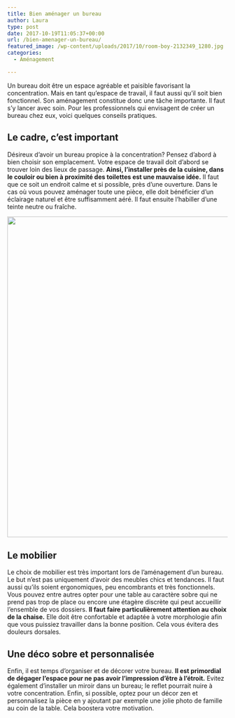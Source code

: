 ```yaml
---
title: Bien aménager un bureau
author: Laura
type: post
date: 2017-10-19T11:05:37+00:00
url: /bien-amenager-un-bureau/
featured_image: /wp-content/uploads/2017/10/room-boy-2132349_1280.jpg
categories:
  - Aménagement

---
```

Un bureau doit &ecirc;tre un espace agr&eacute;able et paisible favorisant la concentration. Mais en tant qu&#8217;espace de travail, il faut aussi qu&#8217;il soit bien fonctionnel. Son am&eacute;nagement constitue donc une t&acirc;che importante. Il faut s&#8217;y lancer avec soin. Pour les professionnels qui envisagent de cr&eacute;er un bureau chez eux, voici quelques conseils pratiques.

<!--more-->

## Le cadre, c&#8217;est important

D&eacute;sireux d&#8217;avoir un bureau propice &agrave; la concentration? Pensez d&#8217;abord &agrave; bien choisir son emplacement. Votre espace de travail doit d&#8217;abord se trouver loin des lieux de passage. **Ainsi, l&#8217;installer pr&egrave;s de la cuisine, dans le couloir ou bien &agrave; proximit&eacute; des toilettes est une mauvaise id&eacute;e.** Il faut que ce soit un endroit calme et si possible, pr&egrave;s d&#8217;une ouverture. Dans le cas o&ugrave; vous pouvez am&eacute;nager toute une pi&egrave;ce, elle doit b&eacute;n&eacute;ficier d&#8217;un &eacute;clairage naturel et &ecirc;tre suffisamment a&eacute;r&eacute;. Il faut ensuite l&#8217;habiller d&#8217;une teinte neutre ou fra&icirc;che.

<img style="text-align: center;max-width: 100%" src="../../wp-content/uploads/2017/10/brush-1034901_1280.jpg" alt="" width="731" />

## Le mobilier

Le choix de mobilier est tr&egrave;s important lors de l&#8217;am&eacute;nagement d&#8217;un bureau. Le but n&#8217;est pas uniquement d&#8217;avoir des meubles chics et tendances. Il faut aussi qu&#8217;ils soient ergonomiques, peu encombrants et tr&egrave;s fonctionnels. Vous pouvez entre autres opter pour une table au caract&egrave;re sobre qui ne prend pas trop de place ou encore une &eacute;tag&egrave;re discr&egrave;te qui peut accueillir l&#8217;ensemble de vos dossiers. **Il faut faire particuli&egrave;rement attention au choix de la chaise.** Elle doit &ecirc;tre confortable et adapt&eacute;e &agrave; votre morphologie afin que vous puissiez travailler dans la bonne position. Cela vous &eacute;vitera des douleurs dorsales.

## Une d&eacute;co sobre et personnalis&eacute;e

Enfin, il est temps d&#8217;organiser et de d&eacute;corer votre bureau. **Il est primordial de d&eacute;gager l&#8217;espace pour ne pas avoir l&#8217;impression d&#8217;&ecirc;tre &agrave; l&#8217;&eacute;troit.** Evitez &eacute;galement d&#8217;installer un miroir dans un bureau; le reflet pourrait nuire &agrave; votre concentration. Enfin, si possible, optez pour un d&eacute;cor zen et personnalisez la pi&egrave;ce en y ajoutant par exemple une jolie photo de famille au coin de la table. Cela boostera votre motivation.